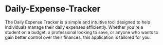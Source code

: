 # Daily-Expense-Tracker
The Daily Expense Tracker is a simple and intuitive tool designed to help individuals manage their daily expenses efficiently. Whether you're a student on a budget, a professional looking to save, or anyone who wants to gain better control over their finances, this application is tailored for you.
